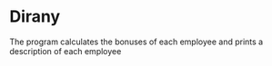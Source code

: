 # Dirany
The program calculates the bonuses of each employee and prints a description of each employee
